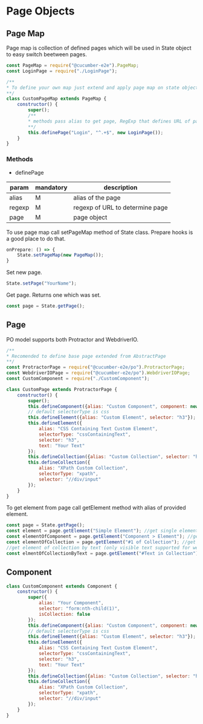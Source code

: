 # Page Objects
## Page Map
Page map is collection of defined pages which will be used in State object to easy switch beetween pages.
```javascript
const PageMap = require("@cucumber-e2e").PageMap;
const LoginPage = require("./LoginPage");

/**
* To define your own map just extend and apply page map on state object
**/
class CustomPageMap extends PageMap {
    constructor() {
        super();
        /**
        * methods pass alias to get page, RegExp that defines URL of page and object of Page
        **/
        this.definePage("Login", "^.+$", new LoginPage());
    }
}
```
### Methods
* definePage

| param | mandatory | description |
|-|-|-|
| alias | M | alias of the page |
| regexp | M | regexp of URL to determine page |
| page | M | page object |

To use page map call setPageMap method of State class. Prepare hooks is a good place to do that.
```javascript
onPrepare: () => {
    State.setPageMap(new PageMap());
}
```
Set new page.
```javascript
State.setPage("YourName");
```
Get page. Returns one which was set.
```javascript
const page = State.getPage();
```
## Page
PO model supports both Protractor and WebdriverIO.
```javascript
/**
* Recomended to define base page extended from AbstractPage
**/
const ProtractorPage = require("@cucumber-e2e/po").ProtractorPage;
const WebdriverIOPage = require("@cucumber-e2e/po").WebdriverIOPage;
const CustomComponent = require("./CustomComponent");

class CustomPage extends ProtractorPage {
    constructor() {
        super();
        this.defineComponent({alias: "Custom Component", component: new CustomComponent()});
        // default selectorType is css
        this.defineElement({alias: "Custom Element", selector: "h3"});
        this.defineElement({
            alias: "CSS Containing Text Custom Element",
            selectorType: "cssContainingText",
            selector: "h3",
            text: "Your Text"
        });
        this.defineCollection({alias: "Custom Collection", selector: "h3.button"});
        this.defineCollection({
            alias: "XPath Custom Collection",
            selectorType: "xpath",
            selector: "//div/input"
        });
    }
}
```
To get element from page call getElement method with alias of provided element.
```javascript
const page = State.getPage();
const element = page.getElement("Simple Element"); //get single element or collection
const elementOfComponent = page.getElement("Component > Element"); //get element or collection of component
const elementOfCollection = page.getElement("#1 of Collection"); //get element of collection by index
//get element of collection by text (only visible text supported for webdriverIO)
const elmentOfCollectionByText = page.getElement("#Text in Collection");
```
## Component
```javascript
class CustomComponent extends Component {
    constructor() {
        super({
            alias: "Your Component",
            selector: "form:nth-child(1)",
            isCollection: false
        });
        this.defineComponent({alias: "Custom Component", component: new CustomComponent()});
        // default selectorType is css
        this.defineElement({alias: "Custom Element", selector: "h3"});
        this.defineElement({
            alias: "CSS Containing Text Custom Element",
            selectorType: "cssContainingText",
            selector: "h3",
            text: "Your Text"
        });
        this.defineCollection({alias: "Custom Collection", selector: "h3.button"});
        this.defineCollection({
            alias: "XPath Custom Collection",
            selectorType: "xpath",
            selector: "//div/input"
        });
    }
}
```

